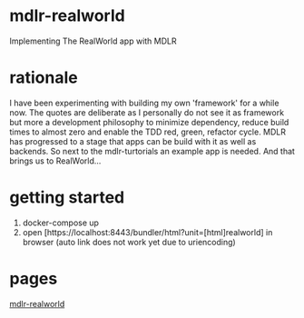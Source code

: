 # mdlr-realworld
Implementing The RealWorld app with MDLR

# rationale
I have been experimenting with building my own 'framework' for a while now. The quotes are deliberate as I personally do not see it as framework but more a development philosophy to minimize dependency, reduce build times to almost zero and enable the TDD red, green, refactor cycle. MDLR has progressed to a stage that apps can be build with it as well as backends. So next to the mdlr-turtorials an example app is needed. And that brings us to RealWorld...

# getting started
1) docker-compose up
2) open [https://localhost:8443/bundler/html?unit=[html]realworld] in browser (auto link does not work yet due to uriencoding)

# pages
[mdlr-realworld](https://kootstra-rene.github.io/mdlr-realworld/index.html#/)
